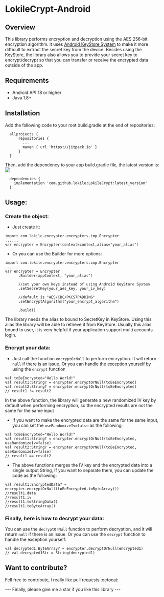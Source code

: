 # LokileCrypt-Android



## Overview
This library performs encryption and decryption using the AES 256-bit encryption algorithm. It uses [Android KeyStore System](https://developer.android.com/training/articles/keystore.html) to make it more difficult to extract the secret key from the device. Besides using the KeyStore, the library also allows you to provide your secret key to encrypt/decrypt so that you can transfer or receive the encrypted data outside of the app.

## Requirements
- Android API 18 or higher
- Java 1.8+

## Installation
Add the following code to your root build.gradle at the end of repositories:
```
  allprojects {
      repositories {
        ...
        maven { url 'https://jitpack.io' }
      }
  }
```
Then, add the dependency to your app build.gradle file, the latest version is: [![](https://jitpack.io/v/lokile/LokileCrypt.svg)](https://jitpack.io/#lokile/LokileCrypt)
```
  dependencies {
    implementation 'com.github.lokile:LokileCrypt:latest_version'
  }
```

## Usage:
### Create the object:
- Just create it:
```
import com.lokile.encrypter.encrypters.imp.Encrypter
......
var encrypter = Encrypter(context=context,alias="your_alias")
```
- Or you can use the Builder for more options:
```
import com.lokile.encrypter.encrypters.imp.Encrypter
......
var encrypter = Encrypter
      .Builder(appContext, "your_alias")
      
      //set your own keys instead of using Android KeyStore System
      .setSecretKey(your_aes_key, your_iv_key) 

      //default is "AES/CBC/PKCS7PADDING"
      .setEncryptAlgorithm("your_encrypt_algorithm") 

      .build()
```

The library needs the alias to bound to SecretKey in KeyStore. Using this alias the library will be able to retrieve it from KeyStore. Usually this alias bound to user, it is very helpful if your application support multi accounts login.

### Encrypt your data:
- Just call the function `encryptOrNull` to perform encryption. It will return `null` if there is an issue. Or you can handle the exception yourself by using the `encrypt` function
```
val toBeEncrypted="Hello World!"
val result1:String? = encrypter.encryptOrNull(toBeEncrypted)
val result2:String? = encrypter.encryptOrNull(toBeEncrypted) 
// result1 != result2
```
In the above function, the library will generate a new randomized IV key by default when performing encryption, so the encrypted results are not the same for the same input
- If you want to make the encrypted data are the same for the same input, you can set the `useRandomizeIv=false` as the following:
```
val toBeEncrypted="Hello World!"
val result1:String? = encrypter.encryptOrNull(toBeEncrypted, useRandomizeIv=false)
val result2:String? = encrypter.encryptOrNull(toBeEncrypted, useRandomizeIv=false) 
// result1 == result2
```
- The above functions merges the IV key and the encrypted data into a single output String, If you want to separate them, you can update the code as the following:
```
val result1:EncryptedData? = encrypter.encryptOrNull(toBeEncrypted.toByteArray())
//result1.data
//result1.iv
//result1.toStringData()
//result1.toByteArray()
```

### Finally, here is how to decrypt your data:
You can use the `decryptOrNull` function to perform decryption, and it will return `null` if there is an issue. Or you can use the `decrypt` function to handle the exception yourself:

```
val decrypted1:ByteArray? = encrypter.decryptOrNull(encrypted1)
// val decrypted1Str = String(decrypted1)
```


## Want to contribute? ##

Fell free to contribute, I really like pull requests :octocat:



--- Finally, please give me a star if you like this library ---
